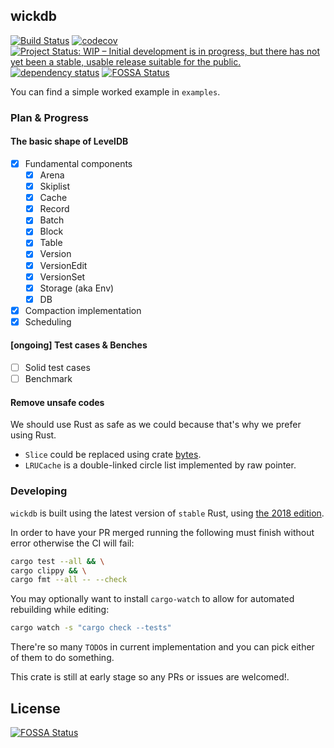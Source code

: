 ## wickdb

[![Build Status](https://travis-ci.com/Fullstop000/wickdb.svg?branch=master)](https://travis-ci.org/Fullstop000/wickdb)
[![codecov](https://codecov.io/gh/Fullstop000/wickdb/branch/master/graph/badge.svg)](https://codecov.io/gh/Fullstop000/wickdb)
<a href="https://www.repostatus.org/#wip"><img src="https://www.repostatus.org/badges/latest/wip.svg" alt="Project Status: WIP – Initial development is in progress, but there has not yet been a stable, usable release suitable for the public." /></a>
[![dependency status](https://deps.rs/repo/github/Fullstop000/wickdb/status.svg)](https://deps.rs/repo/github/Fullstop000/wickdb)
[![FOSSA Status](https://app.fossa.io/api/projects/git%2Bgithub.com%2FFullstop000%2Fwickdb.svg?type=shield)](https://app.fossa.io/projects/git%2Bgithub.com%2FFullstop000%2Fwickdb?ref=badge_shield)

You can find a simple worked example in `examples`. 

### Plan & Progress

#### The basic shape of LevelDB

- [x] Fundamental components
  - [x] Arena
  - [x] Skiplist
  - [x] Cache
  - [x] Record
  - [x] Batch
  - [x] Block
  - [x] Table
  - [x] Version
  - [x] VersionEdit
  - [x] VersionSet
  - [x] Storage (aka Env)
  - [x] DB
- [x] Compaction implementation
- [x] Scheduling

#### [ongoing] Test cases & Benches

- [ ] Solid test cases
- [ ] Benchmark

#### Remove unsafe codes

We should use Rust as safe as we could because that's why we prefer using Rust.

- `Slice` could be replaced using crate [bytes](https://docs.rs/bytes).
- `LRUCache` is a double-linked circle list implemented by raw pointer.

### Developing

`wickdb` is built using the latest version of `stable` Rust, using [the 2018 edition](https://doc.rust-lang.org/edition-guide/rust-2018/).

In order to have your PR merged running the following must finish without error otherwise the CI will fail:

```bash
cargo test --all && \
cargo clippy && \
cargo fmt --all -- --check
```

You may optionally want to install `cargo-watch` to allow for automated rebuilding while editing:

```bash
cargo watch -s "cargo check --tests"
```

There're so many `TODO`s in current implementation and you can pick either of them to do something.

This crate is still at early stage so any PRs or issues are welcomed!.

## License
[![FOSSA Status](https://app.fossa.io/api/projects/git%2Bgithub.com%2FFullstop000%2Fwickdb.svg?type=large)](https://app.fossa.io/projects/git%2Bgithub.com%2FFullstop000%2Fwickdb?ref=badge_large)